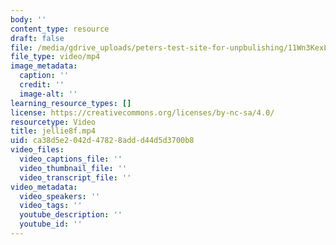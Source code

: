 ```yaml
---
body: ''
content_type: resource
draft: false
file: /media/gdrive_uploads/peters-test-site-for-unpbulishing/11Wn3KexL25iUhIYKJZkJn_C7FNaWxSPZ/jellie8f.mp4
file_type: video/mp4
image_metadata:
  caption: ''
  credit: ''
  image-alt: ''
learning_resource_types: []
license: https://creativecommons.org/licenses/by-nc-sa/4.0/
resourcetype: Video
title: jellie8f.mp4
uid: ca38d5e2-042d-4782-8add-d44d5d3700b8
video_files:
  video_captions_file: ''
  video_thumbnail_file: ''
  video_transcript_file: ''
video_metadata:
  video_speakers: ''
  video_tags: ''
  youtube_description: ''
  youtube_id: ''
---
```

